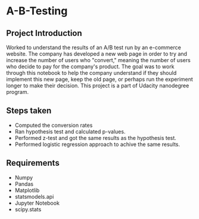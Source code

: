 # A-B-Testing

## Project Introduction
Worked to understand the results of an A/B test run by an e-commerce website. The company has developed a new web page in order to try and increase the number of users who "convert," meaning the number of users who decide to pay for the company's product. The goal was to work through this notebook to help the company understand if they should implement this new page, keep the old page, or perhaps run the experiment longer to make their decision. This project is a part of Udacity nanodegree program.

## Steps taken
* Computed the conversion rates
* Ran hypothesis test and calculated p-values.
* Performed z-test and got the same results as the hypothesis test.
* Performed logistic regression approach to achive the same results.

## Requirements
* Numpy
* Pandas
* Matplotlib
* statsmodels.api
* Jupyter Notebook
* scipy.stats
